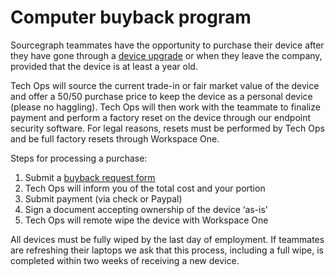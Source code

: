 # Computer buyback program

Sourcegraph teammates have the opportunity to purchase their device after they have gone through a [device upgrade](../../../benefits-pay-perks/benefits-perks/spending-company-money.md#laptop-upgrade) or when they leave the company, provided that the device is at least a year old.

Tech Ops will source the current trade-in or fair market value of the device and offer a 50/50 purchase price to keep the device as a personal device (please no haggling). Tech Ops will then work with the teammate to finalize payment and perform a factory reset on the device through our endpoint security software. For legal reasons, resets must be performed by Tech Ops and be full factory resets through Workspace One.

Steps for processing a purchase:

1. Submit a [buyback request form](https://docs.google.com/forms/d/e/1FAIpQLScOHJDHYHdmbggRni0NWcg-vn_h0XYc6GrdM4RYlcjxhtirEg/viewform)
2. Tech Ops will inform you of the total cost and your portion
3. Submit payment (via check or Paypal)
4. Sign a document accepting ownership of the device ‘as-is’
5. Tech Ops will remote wipe the device with Workspace One

All devices must be fully wiped by the last day of employment. If teammates are refreshing their laptops we ask that this process, including a full wipe, is completed within two weeks of receiving a new device.
